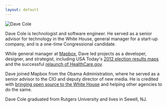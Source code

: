 ```yaml
---
layout: default
---
```


![Dave Cole]({{site.baseurl}}/img/dave@2x.jpg)

Dave Cole is technologist and software engineer. He served as a senior advisor for technology in the White House, general manager for a start-up company, and is a one-time Congressional candidate.

While general manager at [Mapbox](http://mapbox.com), Dave led projects as a developer, designer, and strategist, including USA Today's [2012 election results maps](https://www.mapbox.com/blog/election-mapping-usatoday/) and the successful [relaunch of HealthCare.gov](http://www.theatlantic.com/technology/archive/2013/06/healthcaregov-code-developed-by-the-people-and-for-the-people-released-back-to-the-people/277295/).

Dave joined Mapbox from the Obama Administration, where he served as a senior advisor to the CIO and deputy director of new media. He is credited with [bringing open source to the White House](http://arstechnica.com/information-technology/2010/04/the-white-houseopen-source-drupal-developer/) and helping other agencies to do the same.

Dave Cole graduated from Rutgers University and lives in Sewell, NJ.
